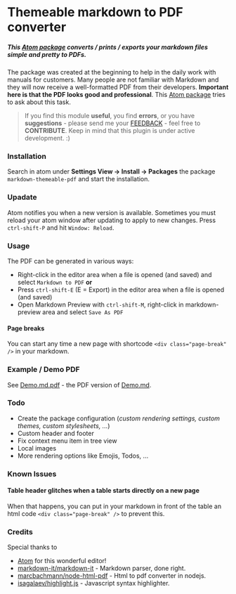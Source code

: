 Themeable markdown to PDF converter
===================================

##### This [Atom package](https://atom.io/packages/markdown-themeable-pdf) converts / prints / exports your markdown files simple and pretty to PDFs.

The package was created at the beginning to help in the daily work with manuals for customers. Many people are not familiar with Markdown and they will now receive a well-formatted PDF from their developers. **Important here is that the PDF looks good and professional**. This [Atom package](https://atom.io/packages/markdown-themeable-pdf) tries to ask about this task.

> If you find this module **useful**, you find **errors**, or you have **suggestions** - please send me your [FEEDBACK](https://github.com/cakebake/markdown-themeable-pdf/issues/new) - feel free to **CONTRIBUTE**. Keep in mind that this plugin is under active development. :)

### Installation

Search in atom under **Settings View -> Install -> Packages** the package `markdown-themeable-pdf` and start the installation.

### Upadate

Atom notifies you when a new version is available. Sometimes you must reload your atom window after updating to apply to new changes. Press `ctrl-shift-P` and hit `Window: Reload`.

### Usage

The PDF can be generated in various ways:

-	Right-click in the editor area when a file is opened (and saved) and select `Markdown to PDF` **or**
-	Press `ctrl-shift-E` (E = Export) in the editor area when a file is opened (and saved)
-	Open Markdown Preview with `ctrl-shift-M`, right-click in markdown-preview area and select `Save As PDF`

#### Page breaks

You can start any time a new page with shortcode `<div class="page-break" />` in your markdown.

### Example / Demo PDF

See [Demo.md.pdf](https://github.com/cakebake/markdown-themeable-pdf/raw/master/tests/Demo.md.pdf) - the PDF version of [Demo.md](https://github.com/cakebake/markdown-themeable-pdf/raw/master/tests/Demo.md).

### Todo

-	Create the package configuration (*custom rendering settings, custom themes, custom stylesheets, ...*\)
-	Custom header and footer
-	Fix context menu item in tree view
-	Local images
-	More rendering options like Emojis, Todos, ...

### Known Issues

#### Table header glitches when a table starts directly on a new page

When that happens, you can put in your markdown in front of the table an html code `<div class="page-break" />` to prevent this.

### Credits

Special thanks to

-	[Atom](https://atom.io/) for this wonderful editor!
-	[markdown-it/markdown-it](https://github.com/markdown-it/markdown-it) - Markdown parser, done right.
-	[marcbachmann/node-html-pdf](https://github.com/marcbachmann/node-html-pdf) - Html to pdf converter in nodejs.
-	[isagalaev/highlight.js](https://github.com/isagalaev/highlight.js) - Javascript syntax highlighter.
